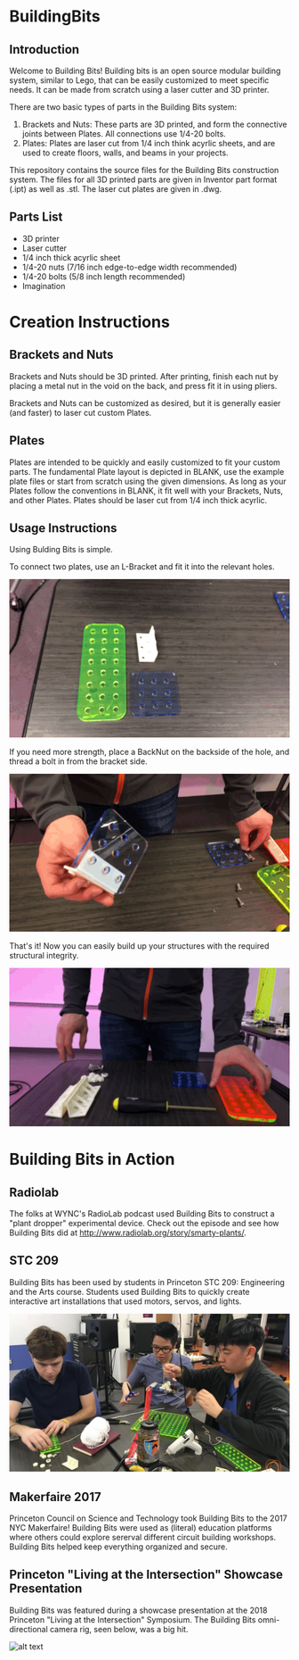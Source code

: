 # BuildingBits
## Introduction
Welcome to Building Bits!  Building bits is an open source modular building system, similar to Lego, that can be easily customized to meet specific needs.  It can be made from scratch using a laser cutter and 3D printer.  

There are two basic types of parts in the Building Bits system:
1. Brackets and Nuts: These parts are 3D printed, and form the connective joints between Plates.  All connections use 1/4-20 bolts.  
2. Plates: Plates are laser cut from 1/4 inch think acyrlic sheets, and are used to create floors, walls, and beams in your projects.  

This repository contains the source files for the Building Bits construction system.  The files for all 3D printed parts are given in Inventor part format (.ipt) as well as .stl.  The laser cut plates are given in .dwg.

## Parts List
- 3D printer
- Laser cutter
- 1/4 inch thick acyrlic sheet
- 1/4-20 nuts (7/16 inch edge-to-edge width recommended)
- 1/4-20 bolts (5/8 inch length recommended)
- Imagination

# Creation Instructions
## Brackets and Nuts
Brackets and Nuts should be 3D printed.  After printing, finish each nut by placing a metal nut in the void on the back, and press fit it in using pliers.

Brackets and Nuts can be customized as desired, but it is generally easier (and faster) to laser cut custom Plates.

## Plates
Plates are intended to be quickly and easily customized to fit your custom parts.  The fundamental Plate layout is depicted in BLANK, use the example plate files or start from scratch using the given dimensions.  As long as your Plates follow the conventions in BLANK, it fit well with your Brackets, Nuts, and other Plates.  Plates should be laser cut from 1/4 inch thick acyrlic.  

## Usage Instructions
Using Bulding Bits is simple.

To connect two plates, use an L-Bracket and fit it into the relevant holes.  

![alt text](Pictures/BasicAssembly1.gif "Assemble Demo 1")

If you need more strength, place a BackNut on the backside of the hole, and thread a bolt in from the bracket side.

![alt text](Pictures/BasicAssembly2.gif "Assemble Demo 2")

That's it!  Now you can easily build up your structures with the required structural integrity.  

![alt text](Pictures/FullAssembly.gif "Assemble Demo 3")

# Building Bits in Action
## Radiolab
The folks at WYNC's RadioLab podcast used Building Bits to construct a "plant dropper" experimental device.  Check out the episode and see how Building Bits did at http://www.radiolab.org/story/smarty-plants/.  

## STC 209
Building Bits has been used by students in Princeton STC 209: Engineering and the Arts course.  Students used Building Bits to quickly create interactive art installations that used motors, servos, and lights.  


![alt text](Pictures/StudioLab.png "Students using Building Bits in STC 209")

## Makerfaire 2017
Princeton Council on Science and Technology took Building Bits to the 2017 NYC Makerfaire!  Building Bits were used as (literal) education platforms where others could explore sererval different circuit building workshops.  Building Bits helped keep everything organized and secure.


## Princeton "Living at the Intersection" Showcase Presentation
Building Bits was featured during a showcase presentation at the 2018 Princeton "Living at the Intersection" Symposium.  The Building Bits omni-directional camera rig, seen below, was a big hit.  

![alt text](Pictures/OmniCamera.png "Omni Camera Rig")












